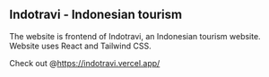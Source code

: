 ## Indotravi - Indonesian tourism

The website is frontend of Indotravi, an Indonesian tourism website.
Website uses React and Tailwind CSS.

Check out @https://indotravi.vercel.app/
